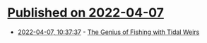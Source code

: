 # [Published on 2022-04-07](index.md)

* [2022-04-07, 10:37:37](https://news.ycombinator.com/item?id=30942796) - [The Genius of Fishing with Tidal Weirs](https://nautil.us/the-genius-of-fishing-with-tidal-weirs-15894/)
